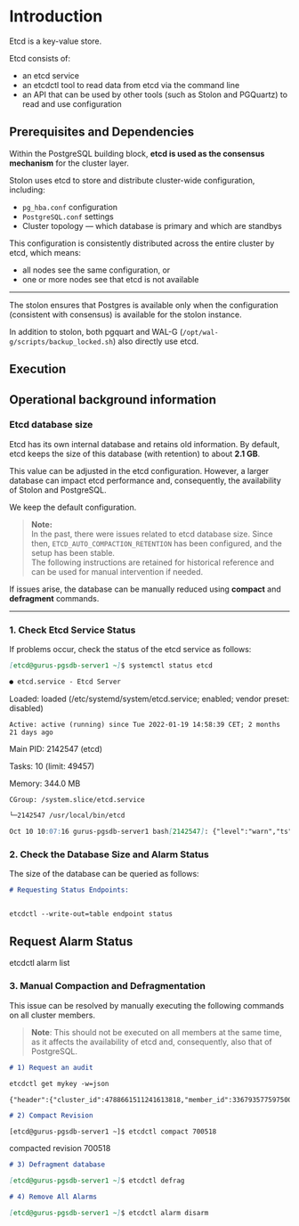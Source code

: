 # Introduction

Etcd is a key-value store.

Etcd consists of:

- an etcd service  
- an etcdctl tool to read data from etcd via the command line  
- an API that can be used by other tools (such as Stolon and PGQuartz) to read and use configuration

## Prerequisites and Dependencies

Within the PostgreSQL building block, **etcd is used as the consensus mechanism** for the cluster layer.

Stolon uses etcd to store and distribute cluster-wide configuration, including:

- `pg_hba.conf` configuration
- `PostgreSQL.conf` settings
- Cluster topology — which database is primary and which are standbys

This configuration is consistently distributed across the entire cluster by etcd, which means:

- all nodes see the same configuration, or
- one or more nodes see that etcd is not available

---

The stolon ensures that Postgres is available only when the configuration (consistent with consensus) is available for the stolon instance.

In addition to stolon, both pgquart and WAL-G (`/opt/wal-g/scripts/backup_locked.sh`) also directly use etcd.

## Execution

## Operational background information

### Etcd database size

Etcd has its own internal database and retains old information. By default, etcd keeps the size of this database (with retention) to about **2.1 GB**.

This value can be adjusted in the etcd configuration. However, a larger database can impact etcd performance and, consequently, the availability of Stolon and PostgreSQL.

We keep the default configuration.

> **Note:**  
> In the past, there were issues related to etcd database size. Since then, `ETCD_AUTO_COMPACTION_RETENTION` has been configured, and the setup has been stable.  
> The following instructions are retained for historical reference and can be used for manual intervention if needed.

If issues arise, the database can be manually reduced using **compact** and **defragment** commands.

---
### 1. Check Etcd Service Status

If problems occur, check the status of the etcd service as follows:

```markdown
[etcd@gurus-pgsdb-server1 ~]$ systemctl status etcd
```

```markdown
● etcd.service - Etcd Server
```

Loaded: loaded (/etc/systemd/system/etcd.service; enabled; vendor preset: disabled)

```
Active: active (running) since Tue 2022-01-19 14:58:39 CET; 2 months 21 days ago
```

Main PID: 2142547 (etcd)

Tasks: 10 (limit: 49457)

Memory: 344.0 MB

```
CGroup: /system.slice/etcd.service
```

```markdown
└─2142547 /usr/local/bin/etcd
```

```markdown
Oct 10 10:07:16 gurus-pgsdb-server1 bash[2142547]: {"level":"warn","ts":"2022-07-26T11:07:49.311+0200","caller":"clientv3/retry_interceptor.go:62","msg":"retrying of unary invoker failed","target":"endpoint://client-02e576d1-d16f-4610-8fee-0586f7dbe4c1/127.0.0.1:2379","attempt":0,"error":"rpc error: code = ResourceExhausted desc = etcdserver: mvcc: database space exceeded"}
```

### 2. Check the Database Size and Alarm Status

The size of the database can be queried as follows:

```markdown
# Requesting Status Endpoints:


etcdctl --write-out=table endpoint status
```

## Request Alarm Status

etcdctl alarm list

### 3. Manual Compaction and Defragmentation

This issue can be resolved by manually executing the following commands on all cluster members.

> **Note**: This should not be executed on all members at the same time, as it affects the availability of etcd and, consequently, also that of PostgreSQL.

```markdown
# 1) Request an audit
```

```markdown
etcdctl get mykey -w=json
```

```markdown
{"header":{"cluster_id":4788661511241613818,"member_id":336793577597500103,"revision":700518,"raft_term":26}}
```

```markdown
# 2) Compact Revision
```

```
[etcd@gurus-pgsdb-server1 ~]$ etcdctl compact 700518
```  
compacted revision 700518

```markdown
# 3) Defragment database
```
```markdown
[etcd@gurus-pgsdb-server1 ~]$ etcdctl defrag
```

```markdown
# 4) Remove All Alarms
```
```markdown
[etcd@gurus-pgsdb-server1 ~]$ etcdctl alarm disarm
```

